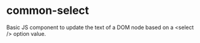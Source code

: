 # common-select
Basic JS component to update the text of a DOM node based on a &lt;select /> option value.
